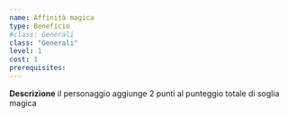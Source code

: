 ```yaml
---
name: Affinità magica
type: Beneficio
#class: Generali
class: "Generali"
level: 1
cost: 1
prerequisites:
---
```


**Descrizione**
il personaggio aggiunge 2 punti al punteggio totale di soglia magica
